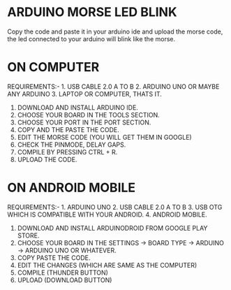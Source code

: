 # ARDUINO MORSE LED BLINK

Copy the code and paste it in your arduino ide and upload the morse code, the led connected to your arduino will blink like the morse.



# ON COMPUTER

REQUIREMENTS:- 1. USB CABLE 2.0 A TO B
               2. ARDUINO UNO OR MAYBE ANY ARDUINO
               3. LAPTOP OR COMPUTER, THATS IT.
1. DOWNLOAD AND INSTALL ARDUINO IDE.
2. CHOOSE YOUR BOARD IN THE TOOLS SECTION.
3. CHOOSE YOUR PORT IN THE PORT SECTION.
4. COPY AND THE PASTE THE CODE.
5. EDIT THE MORSE CODE (YOU WILL GET THEM IN GOOGLE)
6. CHECK THE PINMODE, DELAY GAPS.
7. COMPILE BY PRESSING CTRL + R.
8. UPLOAD THE CODE.



# ON ANDROID MOBILE

REQUIREMENTS:- 1. ARDUINO UNO
               2. USB CABLE 2.0 A TO B
               3. USB OTG WHICH IS COMPATIBLE WITH YOUR ANDROID.
               4. ANDROID MOBILE.
1. DOWNLOAD AND INSTALL ARDUINODROID FROM GOOGLE PLAY STORE.
2. CHOOSE YOUR BOARD IN THE SETTINGS -> BOARD TYPE -> ARDUINO -> ARDUINO UNO OR WHATEVER.
3. COPY PASTE THE CODE.
4. EDIT THE CHANGES (WHICH ARE SAME AS THE COMPUTER)
5. COMPILE (THUNDER BUTTON)
6. UPLOAD (DOWNLOAD BUTTON)
